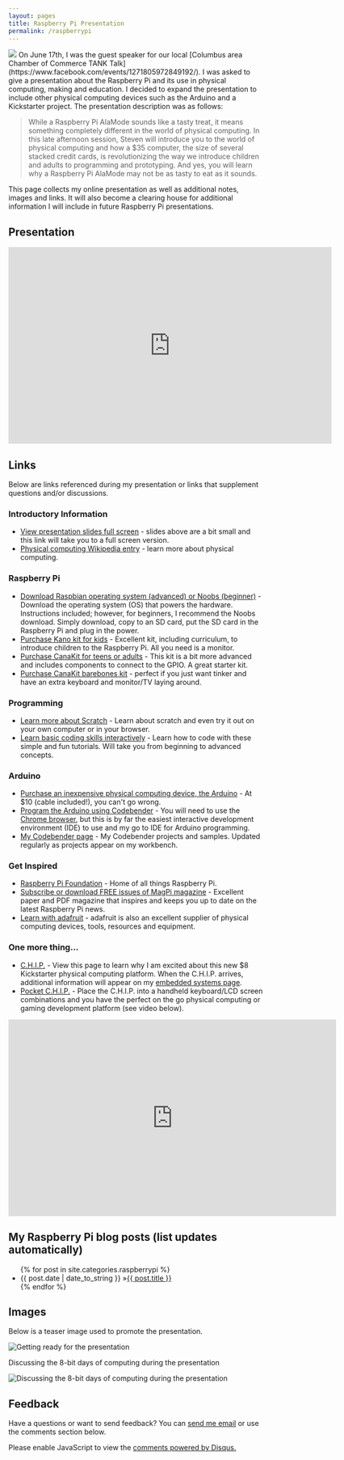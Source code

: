 ```yaml
---
layout: pages
title: Raspberry Pi Presentation
permalink: /raspberrypi
---
```


<img class="category" src="http://www.stevencombs.com/images/design/embedded.svg" />
On June 17th, I was the guest speaker for our local [Columbus area Chamber of Commerce TANK Talk](https://www.facebook.com/events/1271805972849192/). I was asked to give a presentation about the Raspberry Pi and its use in physical computing, making and education. I decided to expand the presentation to include other physical computing devices such as the Arduino and a Kickstarter project. The presentation description was as follows:

> While a Raspberry Pi AlaMode sounds like a tasty treat, it means something completely different in the world of physical computing. In this late afternoon session, Steven will introduce you to the world of physical computing and how a $35 computer, the size of several stacked credit cards, is revolutionizing the way we introduce children and adults to programming and prototyping. And yes, you will learn why a Raspberry Pi AlaMode may not be as tasty to eat as it sounds.

This page collects my online presentation as well as additional notes, images and links. It will also become a clearing house for additional information I will include in future Raspberry Pi presentations.

## Presentation

<iframe src="https://docs.google.com/presentation/d/10fMnVYXXvyr7c9OVoYEU8KGW-8GPnJ0iVIjMvlUsTvI/embed?start=false&amp;loop=true&amp;delayms=3000" frameborder="0" width="640" height="389" allowfullscreen="true" mozallowfullscreen="true" webkitallowfullscreen="true">
</iframe>

## Links
Below are links referenced during my presentation or links that supplement questions and/or discussions.

### Introductory Information
* [View presentation slides full screen](https://docs.google.com/presentation/d/10fMnVYXXvyr7c9OVoYEU8KGW-8GPnJ0iVIjMvlUsTvI/edit?usp=sharing) - slides above are a bit small and this link will take you to a full screen version.
* [Physical computing Wikipedia entry](https://en.wikipedia.org/wiki/Physical_computing) - learn more about physical computing.

### Raspberry Pi
* [Download Raspbian operating system (advanced) or Noobs (beginner)](https://www.raspberrypi.org/downloads/) - Download the operating system (OS) that powers the hardware. Instructions included; however, for beginners, I recommend the Noobs download. Simply download, copy to an SD card, put the SD card in the Raspberry Pi and plug in the power.
* [Purchase Kano kit for kids](http://amzn.to/1TDB78B) - Excellent kit, including curriculum, to introduce children to the Raspberry Pi. All you need is a monitor.
* [Purchase CanaKit for teens or adults](http://amzn.to/1rKmhV6) - This kit is a bit more advanced and includes components to connect to the GPIO. A great starter kit.
* [Purchase CanaKit barebones kit](http://amzn.to/1SDKgik) - perfect if you just want tinker and have an extra keyboard and monitor/TV laying around.

### Programming
* [Learn more about Scratch](https://scratch.mit.edu/) - Learn about scratch and even try it out on your own computer or in your browser.
* [Learn basic coding skills interactively](http://www.code.org) - Learn how to code with these simple and fun tutorials. Will take you from beginning to advanced concepts.

### Arduino
* [Purchase an inexpensive physical computing device, the Arduino](http://amzn.to/269vWTI) - At $10 (cable included!), you can't go wrong.
* [Program the Arduino using Codebender](https://codebender.cc/home) - You will need to use the [Chrome browser](https://www.google.com/url?sa=t&rct=j&q=&esrc=s&source=web&cd=&cad=rja&uact=8&ved=0ahUKEwiJh_uk97HNAhUYV1IKHbrLB2AQ0EMIJA&url=https%3A%2F%2Fwww.google.com%2Fchrome%2Fbrowser%2F&usg=AFQjCNG19iEVK3TZqhAHQwzOx8ulYv7V8g&sig2=kEIz916WjSGpoOSkZnZV7g&bvm=bv.124817099,d.aXo), but this is by far the easiest interactive development environment (IDE) to use and my go to IDE for Arduino programming.
* [My Codebender page](https://codebender.cc/user/stevencombs) - My Codebender projects and samples. Updated regularly as projects appear on my workbench.

### Get Inspired
* [Raspberry Pi Foundation](https://www.raspberrypi.org/) - Home of all things Raspberry Pi.
* [Subscribe or download FREE issues of MagPi magazine](https://www.raspberrypi.org/magpi/) - Excellent paper and PDF magazine that inspires and keeps you up to date on the latest Raspberry Pi news.
* [Learn with adafruit](https://learn.adafruit.com/) - adafruit is also an excellent supplier of physical computing devices, tools, resources and equipment.

### One more thing...
* [C.H.I.P.](https://www.getchip.com/) - View this page to learn why I am excited about this new $8 Kickstarter physical computing platform. When the C.H.I.P. arrives, additional information will appear on my [embedded systems page](http://www.stevencombs.com/embedded.html).
* [Pocket C.H.I.P.](https://www.getchip.com/pages/pocketchip) - Place the C.H.I.P. into a handheld keyboard/LCD screen combinations and you have the perfect on the go physical computing or gaming development platform (see video below).

<iframe width="649" height="389" src="https://www.youtube.com/embed/W3qkdB5bzLY" frameborder="0" allowfullscreen></iframe>

## My Raspberry Pi blog posts (list updates automatically)
<ul id="blog-posts" class="posts">
{% for post in site.categories.raspberrypi %}
    <li><span>{{ post.date | date_to_string }} &raquo;</span><a href="{{ post.url }}">{{ post.title }}</a></li>
{% endfor %}
</ul>

## Images
Below is a teaser image used to promote the presentation.

![Getting ready for the presentation](https://scontent.ford1-1.fna.fbcdn.net/t31.0-8/13482925_10154251193643839_5171870026505777217_o.jpg)

Discussing the 8-bit days of computing during the presentation

![Discussing the 8-bit days of computing during the presentation](https://scontent.ford1-1.fna.fbcdn.net/v/t1.0-9/13434725_1033657290004039_7940487692931619442_n.jpg?oh=86a9c0760405a435ada7c54c7fe739d7&oe=57D45ACB)

## Feedback

Have a questions or want to send feedback? You can [send me email](mailto:steven.combs@gmail.com) or use the comments section below.

<div id="disqus_thread"></div>
<script>
    /**
     *  RECOMMENDED CONFIGURATION VARIABLES: EDIT AND UNCOMMENT THE SECTION BELOW TO INSERT DYNAMIC VALUES FROM YOUR PLATFORM OR CMS.
     *  LEARN WHY DEFINING THESE VARIABLES IS IMPORTANT: https://disqus.com/admin/universalcode/#configuration-variables
     */
    /*
    var disqus_config = function () {
        this.page.url = PAGE_URL;  // Replace PAGE_URL with your page's canonical URL variable
        this.page.identifier = PAGE_IDENTIFIER; // Replace PAGE_IDENTIFIER with your page's unique identifier variable
    };
    */
    (function() {  // DON'T EDIT BELOW THIS LINE
        var d = document, s = d.createElement('script');

        s.src = '//stevencombs.disqus.com/embed.js';

        s.setAttribute('data-timestamp', +new Date());
        (d.head || d.body).appendChild(s);
    })();
</script>
<noscript>Please enable JavaScript to view the <a href="https://disqus.com/?ref_noscript" rel="nofollow">comments powered by Disqus.</a></noscript>
